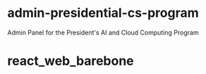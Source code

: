 # admin-presidential-cs-program
Admin Panel for the President's AI and Cloud Computing Program
# react_web_barebone
